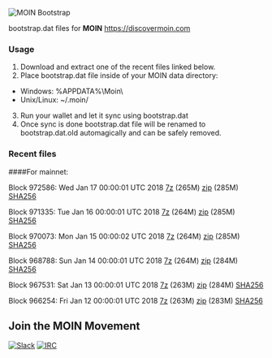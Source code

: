 ![MOIN Bootstrap](https://i.imgur.com/KjM1jMp.jpg)

bootstrap.dat files for **MOIN** https://discovermoin.com

### Usage

1. Download and extract one of the recent files linked below.
2. Place bootstrap.dat file inside of your MOIN data directory:
 - Windows: %APPDATA%\Moin\
 - Unix/Linux: ~/.moin/
3. Run your wallet and let it sync using bootstrap.dat
4. Once sync is done bootstrap.dat file will be renamed to bootstrap.dat.old automagically and can be safely removed.


### Recent files

####For mainnet:

Block 972586: Wed Jan 17 00:00:01 UTC 2018 [7z](https://transfer.sh/gBUtK/bootstrap.dat.20180117.7z) (265M) [zip](https://transfer.sh/u5FWZ/bootstrap.dat.20180117.zip) (285M) [SHA256](https://transfer.sh/mVvwi/sha256.txt)

Block 971335: Tue Jan 16 00:00:01 UTC 2018 [7z](https://transfer.sh/8bOFb/bootstrap.dat.20180116.7z) (264M) [zip](https://transfer.sh/k5eIz/bootstrap.dat.20180116.zip) (285M) [SHA256](https://transfer.sh/7UPN3/sha256.txt)

Block 970073: Mon Jan 15 00:00:02 UTC 2018 [7z](https://transfer.sh/uDyVl/bootstrap.dat.20180115.7z) (264M) [zip](https://transfer.sh/PjD8/bootstrap.dat.20180115.zip) (285M) [SHA256](https://transfer.sh/umFJb/sha256.txt)

Block 968788: Sun Jan 14 00:00:01 UTC 2018 [7z](https://transfer.sh/TizAm/bootstrap.dat.20180114.7z) (264M) [zip](https://transfer.sh/QYq9i/bootstrap.dat.20180114.zip) (284M) [SHA256](https://transfer.sh/7CrB9/sha256.txt)

Block 967531: Sat Jan 13 00:00:01 UTC 2018 [7z](https://transfer.sh/dW9SK/bootstrap.dat.20180113.7z) (263M) [zip](https://transfer.sh/Dgd5n/bootstrap.dat.20180113.zip) (284M) [SHA256](https://transfer.sh/XZerI/sha256.txt)

Block 966254: Fri Jan 12 00:00:01 UTC 2018 [7z](https://transfer.sh/TaqB1/bootstrap.dat.20180112.7z) (263M) [zip](https://transfer.sh/B89ZQ/bootstrap.dat.20180112.zip) (283M) [SHA256](https://transfer.sh/mPaHZ/sha256.txt)

## Join the MOIN Movement

[![Slack](https://i.imgur.com/Xy0IEJN.png)](https://discovermoin.herokuapp.com)
[![IRC](http://i.imgur.com/amUnKGQ.png)](https://kiwiirc.com/client/irc.freenode.net/#moin-crypto)
